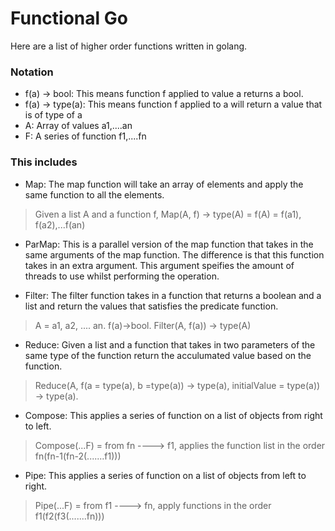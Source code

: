 # Functional Go
Here are a list of higher order functions written in golang.

### Notation
- f(a) -> bool: This means function f applied to value a returns a bool.
- f(a) -> type(a): This means function f applied to a will return a value that is of type of a
- A: Array of values a1,....an
- F: A series of function f1,....fn

### This includes 
- Map: The map function will take an array of elements and apply the same function to all the elements.
> Given a list A and a function f, Map(A, f) -> type(A) = f(A) = f(a1), f(a2),...f(an)

- ParMap: This is a parallel version of the map function that takes in the same arguments of the map function. The difference is that this function takes in an extra argument. This argument speifies the amount of threads to use whilst performing the operation.

- Filter: The filter function takes in a function that returns a boolean and a list and return the values that satisfies the predicate function.
> A = a1, a2, .... an. f(a)->bool. Filter(A, f(a)) -> type(A)

- Reduce: Given a list and a function that takes in two parameters of the same type of the function return the acculumated value based on the function.
> Reduce(A, f(a = type(a), b =type(a)) -> type(a), initialValue = type(a)) -> type(a).

- Compose: This applies a series of function on a list of objects from right to left. 
> Compose(...F) = from fn ----> f1, applies the function list  in the order fn(fn-1(fn-2(.......f1)))

- Pipe: This applies a series of function on a list of objects from left to right.
> Pipe(...F) = from f1 ----> fn, apply functions in the order f1(f2(f3(.......fn)))